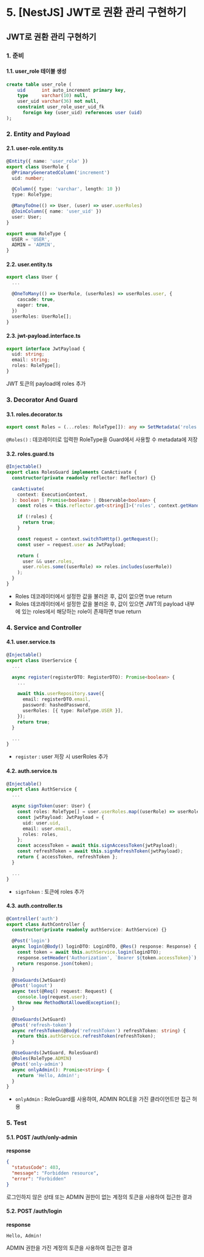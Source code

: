 # 5. [NestJS] JWT로 권환 관리 구현하기

## JWT로 권환 관리 구현하기

### 1. 준비

#### 1.1. user_role 테이블 생성

```sql
create table user_role (
    uid      int auto_increment primary key,
    type     varchar(10) null,
    user_uid varchar(36) not null,
    constraint user_role_user_uid_fk
      foreign key (user_uid) references user (uid)
);
```

### 2. Entity and Payload

#### 2.1. user-role.entity.ts

```ts
@Entity({ name: 'user_role' })
export class UserRole {
  @PrimaryGeneratedColumn('increment')
  uid: number;

  @Column({ type: 'varchar', length: 10 })
  type: RoleType;

  @ManyToOne(() => User, (user) => user.userRoles)
  @JoinColumn({ name: 'user_uid' })
  user: User;
}

export enum RoleType {
  USER = 'USER',
  ADMIN = 'ADMIN',
}
```

#### 2.2. user.entity.ts

```ts
export class User {
  ...

  @OneToMany(() => UserRole, (userRoles) => userRoles.user, {
    cascade: true,
    eager: true,
  })
  userRoles: UserRole[];
}
```

#### 2.3. jwt-payload.interface.ts

```ts
export interface JwtPayload {
  uid: string;
  email: string;
  roles: RoleType[];
}
```

JWT 토큰의 payload에 roles 추가

### 3. Decorator And Guard

#### 3.1. roles.decorator.ts

```ts
export const Roles = (...roles: RoleType[]): any => SetMetadata('roles', roles);
```

`@Roles()` : 데코레이터로 입력한 RoleType을 Guard에서 사용할 수 metadata에 저장

#### 3.2. roles.guard.ts

```ts
@Injectable()
export class RolesGuard implements CanActivate {
  constructor(private readonly reflector: Reflector) {}

  canActivate(
    context: ExecutionContext,
  ): boolean | Promise<boolean> | Observable<boolean> {
    const roles = this.reflector.get<string[]>('roles', context.getHandler());

    if (!roles) {
      return true;
    }

    const request = context.switchToHttp().getRequest();
    const user = request.user as JwtPayload;

    return (
      user && user.roles,
      user.roles.some((userRole) => roles.includes(userRole))
    );
  }
}
```

- Roles 데코레이터에서 설정한 값을 불러온 후, 값이 없으면 true return
- Roles 데코레이터에서 설정한 값을 불러온 후, 값이 있으면 JWT의 payload 내부에 있는 roles에서 해당하는 role이 존재하면 true return

### 4. Service and Controller

#### 4.1. user.service.ts

```ts
@Injectable()
export class UserService {
  ...

  async register(registerDTO: RegisterDTO): Promise<boolean> {
    ...

    await this.userRepository.save({
      email: registerDTO.email,
      password: hashedPassword,
      userRoles: [{ type: RoleType.USER }],
    });
    return true;
  }

  ...
}
```

- `register` : user 저장 시 userRoles 추가

#### 4.2. auth.service.ts

```ts
@Injectable()
export class AuthService {
  ...

  async signToken(user: User) {
    const roles: RoleType[] = user.userRoles.map((userRole) => userRole.type);
    const jwtPayload: JwtPayload = {
      uid: user.uid,
      email: user.email,
      roles: roles,
    };
    const accessToken = await this.signAccessToken(jwtPayload);
    const refreshToken = await this.signRefreshToken(jwtPayload);
    return { accessToken, refreshToken };
  }

  ...
}
```

- `signToken` : 토큰에 roles 추가

#### 4.3. auth.controller.ts

```ts
@Controller('auth')
export class AuthController {
  constructor(private readonly authService: AuthService) {}

  @Post('login')
  async login(@Body() loginDTO: LoginDTO, @Res() response: Response) {
    const token = await this.authService.login(loginDTO);
    response.setHeader('Authorization', `Bearer ${token.accessToken}`);
    return response.json(token);
  }

  @UseGuards(JwtGuard)
  @Post('logout')
  async test(@Req() request: Request) {
    console.log(request.user);
    throw new MethodNotAllowedException();
  }

  @UseGuards(JwtGuard)
  @Post('refresh-token')
  async refreshToken(@Body('refreshToken') refreshToken: string) {
    return this.authService.refreshToken(refreshToken);
  }

  @UseGuards(JwtGuard, RolesGuard)
  @Roles(RoleType.ADMIN)
  @Post('only-admin')
  async onlyAdmin(): Promise<string> {
    return 'Hello, Admin!';
  }
}
```

- `onlyAdmin` : RoleGuard를 사용하여, ADMIN ROLE을 가진 클라이언트만 접근 허용

### 5. Test

#### 5.1. POST /auth/only-admin

**response**

```json
{
  "statusCode": 403,
  "message": "Forbidden resource",
  "error": "Forbidden"
}
```

로그인하지 않은 상태 또는 ADMIN 권한이 없는 계정의 토큰을 사용하여 접근한 결과

#### 5.2. POST /auth/login

**response**

```
Hello, Admin!
```

ADMIN 권한을 가진 계정의 토큰을 사용하여 접근한 결과
